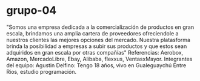 # grupo-04
"Somos una empresa dedicada a la comercialización de productos en gran escala, brindamos una amplia cartera de proveedores ofreciendole a nuestros clientes las mejores opciones del mercado. Nuestra platasforma brinda la posibilidad a empresas a subir sus productos y que estos sean adquiridos en gran escala por otras compañías"
Referencias: Aerobox, Amazon, MercadoLibre, Ebay, Alibaba, flexxus, VentasxMayor.
Integrantes del equipo: 
Agustin Delfino: Tengo 18 años, vivo en Gualeguaychú Entre Rios, estudio programación.
